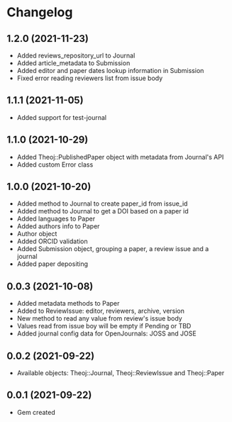 # Changelog

## 1.2.0 (2021-11-23)

- Added reviews_repository_url to Journal
- Added article_metadata to Submission
- Added editor and paper dates lookup information in Submission
- Fixed error reading reviewers list from issue body

## 1.1.1 (2021-11-05)

- Added support for test-journal

## 1.1.0 (2021-10-29)

- Added Theoj::PublishedPaper object with metadata from Journal's API
- Added custom Error class

## 1.0.0 (2021-10-20)

- Added method to Journal to create paper_id from issue_id
- Added method to Journal to get a DOI based on a paper id
- Added languages to Paper
- Added authors info to Paper
- Author object
- Added ORCID validation
- Added Submission object, grouping a paper, a review issue and a journal
- Added paper depositing

## 0.0.3 (2021-10-08)

- Added metadata methods to Paper
- Added to ReviewIssue: editor, reviewers, archive, version
- New method to read any value from review's issue body
- Values read from issue boy will be empty if Pending or TBD
- Added journal config data for OpenJournals: JOSS and JOSE


## 0.0.2 (2021-09-22)

- Available objects: Theoj::Journal, Theoj::ReviewIssue and Theoj::Paper


## 0.0.1 (2021-09-22)

- Gem created

